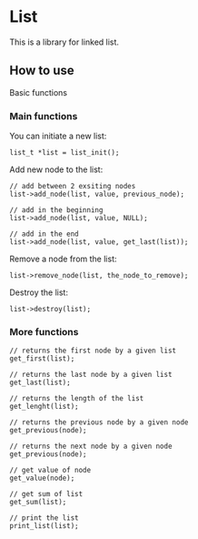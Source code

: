 # List

This is a library for linked list.

## How to use

Basic functions

### Main functions


You can initiate a new list:
```
list_t *list = list_init();
```

Add new node to the list:
```
// add between 2 exsiting nodes
list->add_node(list, value, previous_node);

// add in the beginning
list->add_node(list, value, NULL);

// add in the end
list->add_node(list, value, get_last(list));
```

Remove a node from the list:
```
list->remove_node(list, the_node_to_remove);
```

Destroy the list:
```
list->destroy(list);
```

### More functions
```
// returns the first node by a given list
get_first(list);

// returns the last node by a given list
get_last(list);

// returns the length of the list 
get_lenght(list);

// returns the previous node by a given node
get_previous(node);

// returns the next node by a given node
get_previous(node);

// get value of node
get_value(node);

// get sum of list
get_sum(list);

// print the list
print_list(list);

```